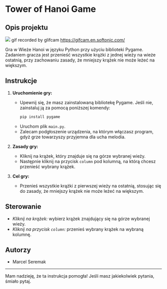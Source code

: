 # Tower of Hanoi Game

## Opis projektu

![](https://github.com/MarcelSeremak/HanoiTowerGame/blob/main/assets/GameGif.gif)
gif recorded by glifcam https://gifcam.en.softonic.com/

Gra w Wieże Hanoi w języku Python przy użyciu biblioteki Pygame. Zadaniem gracza jest przenieść wszystkie krążki z jednej wieży na wieże ostatnią, przy zachowaniu zasady, że mniejszy krążek nie może leżeć na większym.

## Instrukcje

1. **Uruchomienie gry:**
    - Upewnij się, że masz zainstalowaną bibliotekę Pygame. Jeśli nie, zainstaluj ją za pomocą poniższej komendy:
        ```bash
        pip install pygame
        ```
    - Uruchom plik `main.py`.
    - Zalecam podgłoszenie urządzenia, na którym włączasz program, gdyż grze towarzyszy przyjemna dla ucha melodia.

2. **Zasady gry:**
    - Kliknij na krążek, który znajduje się na górze wybranej wieży.
    - Następnie kliknij na przycisk `column` pod kolumną, na którą chcesz przenieść wybrany krążek.

3. **Cel gry:**
    - Przenieś wszystkie krążki z pierwszej wieży na ostatnią, stosując się do zasady, że mniejszy krążek nie może leżeć na większym.

## Sterowanie

- *Kliknij na krążek:* wybierz krążek znajdujący się na górze wybranej wieży.
- *Kliknij na przycisk `column`:* przenieś wybrany krążek na wybraną kolumnę.

## Autorzy

- Marcel Seremak



---

Mam nadzieję, że ta instrukcja pomogła! Jeśli masz jakiekolwiek pytania, śmiało pytaj.

